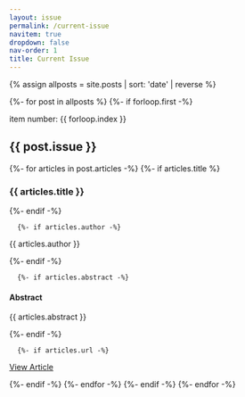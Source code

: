 ```yaml
---
layout: issue
permalink: /current-issue
navitem: true
dropdown: false
nav-order: 1
title: Current Issue
---
```

{% assign allposts = site.posts | sort: 'date' | reverse %}

{%- for post in allposts %}
  {%- if forloop.first -%}

item number: {{ forloop.index }}
<h2>{{ post.issue }}</h2>
    {%- for articles in post.articles -%}
      {%- if articles.title %}
<h3>{{ articles.title }}</h3>
      {%- endif -%}

      {%- if articles.author -%}
<p>{{ articles.author }}</p>
      {%- endif -%}

      {%- if articles.abstract -%}
<h4>Abstract</h4>
<p>{{ articles.abstract }}</p>
      {%- endif -%}

      {%- if articles.url -%}
<p><a href="{{ articles.url | relative_url }}">View Article</a></p>
      {%- endif -%}
    {%- endfor -%}
  {%- endif -%}
{%- endfor -%}
